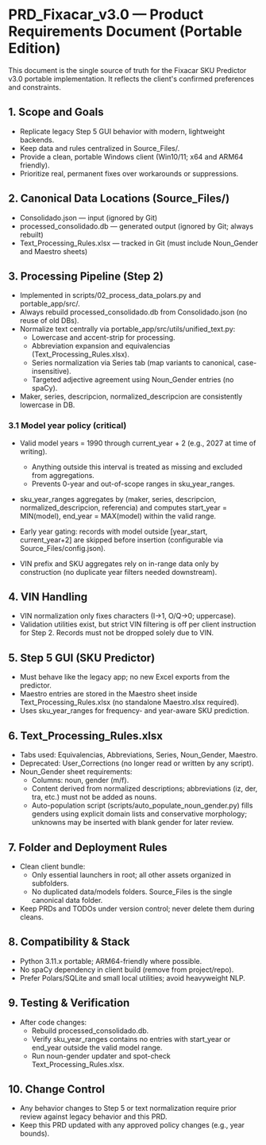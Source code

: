 # PRD_Fixacar_v3.0 — Product Requirements Document (Portable Edition)

This document is the single source of truth for the Fixacar SKU Predictor v3.0 portable implementation. It reflects the client's confirmed preferences and constraints.

## 1. Scope and Goals
- Replicate legacy Step 5 GUI behavior with modern, lightweight backends.
- Keep data and rules centralized in Source_Files/.
- Provide a clean, portable Windows client (Win10/11; x64 and ARM64 friendly).
- Prioritize real, permanent fixes over workarounds or suppressions.

## 2. Canonical Data Locations (Source_Files/)
- Consolidado.json — input (ignored by Git)
- processed_consolidado.db — generated output (ignored by Git; always rebuilt)
- Text_Processing_Rules.xlsx — tracked in Git (must include Noun_Gender and Maestro sheets)

## 3. Processing Pipeline (Step 2)
- Implemented in scripts/02_process_data_polars.py and portable_app/src/.
- Always rebuild processed_consolidado.db from Consolidado.json (no reuse of old DBs).
- Normalize text centrally via portable_app/src/utils/unified_text.py:
  - Lowercase and accent-strip for processing.
  - Abbreviation expansion and equivalencias (Text_Processing_Rules.xlsx).
  - Series normalization via Series tab (map variants to canonical, case-insensitive).
  - Targeted adjective agreement using Noun_Gender entries (no spaCy).
- Maker, series, descripcion, normalized_descripcion are consistently lowercase in DB.

### 3.1 Model year policy (critical)
- Valid model years = 1990 through current_year + 2 (e.g., 2027 at time of writing).
  - Anything outside this interval is treated as missing and excluded from aggregations.
  - Prevents 0-year and out-of-scope ranges in sku_year_ranges.
- sku_year_ranges aggregates by (maker, series, descripcion, normalized_descripcion, referencia) and computes start_year = MIN(model), end_year = MAX(model) within the valid range.

- Early year gating: records with model outside [year_start, current_year+2] are skipped before insertion (configurable via Source_Files/config.json).
- VIN prefix and SKU aggregates rely on in-range data only by construction (no duplicate year filters needed downstream).

## 4. VIN Handling
- VIN normalization only fixes characters (I→1, O/Q→0; uppercase).
- Validation utilities exist, but strict VIN filtering is off per client instruction for Step 2. Records must not be dropped solely due to VIN.

## 5. Step 5 GUI (SKU Predictor)
- Must behave like the legacy app; no new Excel exports from the predictor.
- Maestro entries are stored in the Maestro sheet inside Text_Processing_Rules.xlsx (no standalone Maestro.xlsx required).
- Uses sku_year_ranges for frequency- and year-aware SKU prediction.

## 6. Text_Processing_Rules.xlsx
- Tabs used: Equivalencias, Abbreviations, Series, Noun_Gender, Maestro.
- Deprecated: User_Corrections (no longer read or written by any script).
- Noun_Gender sheet requirements:
  - Columns: noun, gender (m/f).
  - Content derived from normalized descriptions; abbreviations (iz, der, tra, etc.) must not be added as nouns.
  - Auto-population script (scripts/auto_populate_noun_gender.py) fills genders using explicit domain lists and conservative morphology; unknowns may be inserted with blank gender for later review.

## 7. Folder and Deployment Rules
- Clean client bundle:
  - Only essential launchers in root; all other assets organized in subfolders.
  - No duplicated data/models folders. Source_Files is the single canonical data folder.
- Keep PRDs and TODOs under version control; never delete them during cleans.

## 8. Compatibility & Stack
- Python 3.11.x portable; ARM64-friendly where possible.
- No spaCy dependency in client build (remove from project/repo).
- Prefer Polars/SQLite and small local utilities; avoid heavyweight NLP.

## 9. Testing & Verification
- After code changes:
  - Rebuild processed_consolidado.db.
  - Verify sku_year_ranges contains no entries with start_year or end_year outside the valid model range.
  - Run noun-gender updater and spot-check Text_Processing_Rules.xlsx.

## 10. Change Control
- Any behavior changes to Step 5 or text normalization require prior review against legacy behavior and this PRD.
- Keep this PRD updated with any approved policy changes (e.g., year bounds).

